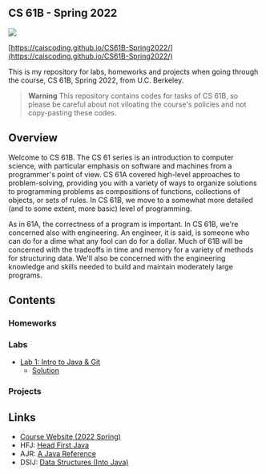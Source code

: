 ## CS 61B - Spring 2022

<a href="./README-zh_CN"><img src="https://img.shields.io/badge/%E8%AF%91%E6%96%87-%E7%AE%80%E4%BD%93%E4%B8%AD%E6%96%87-green"></a>

[https://caiscoding.github.io/CS61B-Spring2022/](https://caiscoding.github.io/CS61B-Spring2022/)

This is my repository for labs, homeworks and projects when going through the course, CS 61B, Spring 2022, from U.C. Berkeley.

> **Warning**
> This repository contains codes for tasks of CS 61B, so please be careful about not viloating the course's policies and not copy-pasting these codes.

## Overview

Welcome to CS 61B. The CS 61 series is an introduction to computer science, with particular emphasis on software and machines from a programmer's point of view. CS 61A covered high-level approaches to problem-solving, providing you with a variety of ways to organize solutions to programming problems as compositions of functions, collections of objects, or sets of rules. In CS 61B, we move to a somewhat more detailed (and to some extent, more basic) level of programming.

As in 61A, the correctness of a program is important. In CS 61B, we're concerned also with engineering. An engineer, it is said, is someone who can do for a dime what any fool can do for a dollar. Much of 61B will be concerned with the tradeoffs in time and memory for a variety of methods for structuring data. We'll also be concerned with the engineering knowledge and skills needed to build and maintain moderately large programs.

## Contents

### Homeworks


### Labs

- [Lab 1: Intro to Java & Git]()
    - [Solution]()

### Projects


## Links

- [Course Website (2022 Spring)](https://inst.eecs.berkeley.edu/~cs61b/sp22/)
- HFJ: [Head First Java](https://www.google.com/search?q=head+first+java&sxsrf=AOaemvI4eF12k6UdWuRUjQJ88hL4H1T3Iw%3A1642799813614&ei=xSLrYayyJP3RkPIP7_CBsA0&ved=0ahUKEwjsqM6a4sP1AhX9KEQIHW94ANYQ4dUDCA4&uact=5&oq=head+first+java&gs_lcp=Cgdnd3Mtd2l6EAMyBAgjECcyBAgjECcyCwguEIAEELEDEIMBMgUILhCABDIFCAAQgAQyBQgAEIAEMgUIABCABDIFCAAQgAQyBQgAEIAEMgUIABCABDoHCCMQsAMQJzoHCAAQRxCwAzoNCC4QgAQQhwIQsQMQFDoKCAAQgAQQhwIQFDoKCC4QgAQQhwIQFEoECEEYAEoECEYYAFC8AVjCCGDiCWgBcAF4AIABrAOIAdoMkgEHMi0xLjMuMZgBAKABAcgBCsABAQ&sclient=gws-wiz)
- AJR: [A Java Reference](https://inst.eecs.berkeley.edu/~cs61b/sp22/materials/book1/java.pdf)
- DSIJ: [Data Structures (Into Java)](https://inst.eecs.berkeley.edu/~cs61b/sp22/materials/book2/data-structures.pdf)

